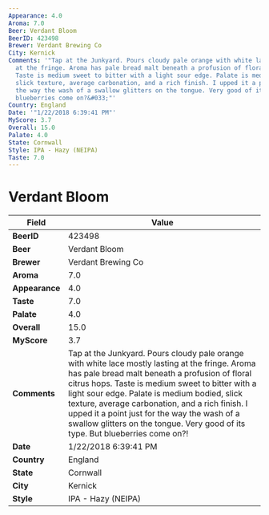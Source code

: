 ```yaml
---
Appearance: 4.0
Aroma: 7.0
Beer: Verdant Bloom
BeerID: 423498
Brewer: Verdant Brewing Co
City: Kernick
Comments: '"Tap at the Junkyard. Pours cloudy pale orange with white lace mostly lasting
  at the fringe. Aroma has pale bread malt beneath a profusion of floral citrus hops.
  Taste is medium sweet to bitter with a light sour edge. Palate is medium bodied,
  slick texture, average carbonation, and a rich finish. I upped it a point just for
  the way the wash of a swallow glitters on the tongue. Very good of its type. But
  blueberries come on?&#033;"'
Country: England
Date: '"1/22/2018 6:39:41 PM"'
MyScore: 3.7
Overall: 15.0
Palate: 4.0
State: Cornwall
Style: IPA - Hazy (NEIPA)
Taste: 7.0
---
```


# Verdant Bloom

| Field         | Value |
|---------------|-------|
| **BeerID** | 423498 |
| **Beer** | Verdant Bloom |
| **Brewer** | Verdant Brewing Co |
| **Aroma** | 7.0 |
| **Appearance** | 4.0 |
| **Taste** | 7.0 |
| **Palate** | 4.0 |
| **Overall** | 15.0 |
| **MyScore** | 3.7 |
| **Comments** | Tap at the Junkyard. Pours cloudy pale orange with white lace mostly lasting at the fringe. Aroma has pale bread malt beneath a profusion of floral citrus hops. Taste is medium sweet to bitter with a light sour edge. Palate is medium bodied, slick texture, average carbonation, and a rich finish. I upped it a point just for the way the wash of a swallow glitters on the tongue. Very good of its type. But blueberries come on?&#033; |
| **Date** | 1/22/2018 6:39:41 PM |
| **Country** | England |
| **State** | Cornwall |
| **City** | Kernick |
| **Style** | IPA - Hazy (NEIPA) |

